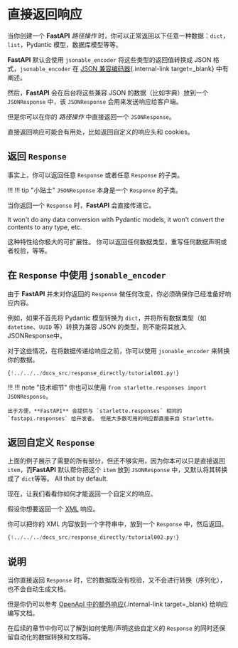 # 直接返回响应

当你创建一个 **FastAPI** *路径操作* 时，你可以正常返回以下任意一种数据：`dict`，`list`，Pydantic 模型，数据库模型等等。

**FastAPI** 默认会使用 `jsonable_encoder` 将这些类型的返回值转换成 JSON 格式，`jsonable_encoder` 在 [JSON 兼容编码器](../tutorial/encoder.md){.internal-link target=_blank} 中有阐述。

然后，**FastAPI** 会在后台将这些兼容 JSON 的数据（比如字典）放到一个 `JSONResponse` 中，该 `JSONResponse` 会用来发送响应给客户端。

但是你可以在你的 *路径操作* 中直接返回一个 `JSONResponse`。

直接返回响应可能会有用处，比如返回自定义的响应头和 cookies。

## 返回 `Response`

事实上，你可以返回任意 `Response` 或者任意 `Response` 的子类。

!!! !!! tip "小贴士"
    `JSONResponse` 本身是一个 `Response` 的子类。

当你返回一个 `Response` 时，**FastAPI** 会直接传递它。

It won't do any data conversion with Pydantic models, it won't convert the contents to any type, etc.

这种特性给你极大的可扩展性。 你可以返回任何数据类型，重写任何数据声明或者校验，等等。

## 在 `Response` 中使用 `jsonable_encoder`

由于 **FastAPI** 并未对你返回的 `Response` 做任何改变，你必须确保你已经准备好响应内容。

例如，如果不首先将 Pydantic 模型转换为 `dict`，并将所有数据类型（如 `datetime`、`UUID` 等）转换为兼容 JSON 的类型，则不能将其放入JSONResponse中。

对于这些情况，在将数据传递给响应之前，你可以使用 `jsonable_encoder` 来转换你的数据。

```Python hl_lines="6-7  21-22"
{!../../../docs_src/response_directly/tutorial001.py!}
```

!!! !!! note "技术细节"
    你也可以使用 `from starlette.responses import JSONResponse`。

    出于方便，**FastAPI** 会提供与 `starlette.responses` 相同的 `fastapi.responses` 给开发者。 但是大多数可用的响应都直接来自 Starlette。

## 返回自定义 `Response`

上面的例子展示了需要的所有部分，但还不够实用，因为你本可以只是直接返回 `item`，而**FastAPI** 默认帮你把这个 `item` 放到 `JSONResponse` 中，又默认将其转换成了 `dict`等等。 All that by default.

现在，让我们看看你如何才能返回一个自定义的响应。

假设你想要返回一个 <a href="https://en.wikipedia.org/wiki/XML" class="external-link" target="_blank">XML</a> 响应。

你可以把你的 XML 内容放到一个字符串中，放到一个 `Response` 中，然后返回。

```Python hl_lines="1  18"
{!../../../docs_src/response_directly/tutorial002.py!}
```

## 说明

当你直接返回 `Response` 时，它的数据既没有校验，又不会进行转换（序列化），也不会自动生成文档。

但是你仍可以参考 [OpenApI 中的额外响应](additional-responses.md){.internal-link target=_blank} 给响应编写文档。

在后续的章节中你可以了解到如何使用/声明这些自定义的 `Response` 的同时还保留自动化的数据转换和文档等。
